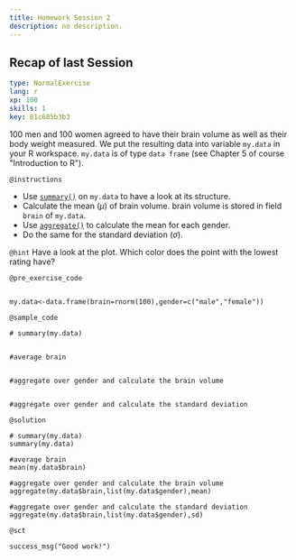 ```yaml
---
title: Homework Session 2
description: no description.
---
```


## Recap of last Session

```yaml
type: NormalExercise
lang: r
xp: 100
skills: 1
key: 81c685b3b3
```

100 men and 100 women agreed to have their brain volume as well as their body weight measured. We put the resulting data into variable `my.data` in your R workspace. `my.data` is of type `data frame` (see Chapter 5 of course "Introduction to R").

`@instructions`
- Use [`summary()`](https://www.rdocumentation.org/packages/base/versions/3.4.3/topics/summary) on `my.data` to have a look at its structure.
- Calculate the mean ($\mu$) of brain volume. brain volume is stored in field `brain` of `my.data`.
- Use [`aggregate()`](https://www.rdocumentation.org/packages/stats/versions/3.4.3/topics/aggregate) to calculate the mean for each gender.
- Do the same for the standard deviation ($\sigma$).


`@hint`
Have a look at the plot. Which color does the point with the lowest rating have?

`@pre_exercise_code`

```{r}

my.data<-data.frame(brain=rnorm(100),gender=c("male","female"))
```

`@sample_code`

```{r}
# summary(my.data)


#average brain


#aggregate over gender and calculate the brain volume


#aggregate over gender and calculate the standard deviation

```

`@solution`

```{r}
# summary(my.data)
summary(my.data)

#average brain
mean(my.data$brain)

#aggregate over gender and calculate the brain volume
aggregate(my.data$brain,list(my.data$gender),mean)

#aggregate over gender and calculate the standard deviation
aggregate(my.data$brain,list(my.data$gender),sd)

```

`@sct`

```{r}
success_msg("Good work!")
```

